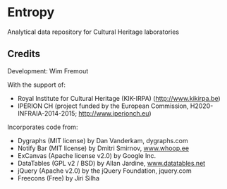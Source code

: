 # Entropy
Analytical data repository for Cultural Heritage laboratories

## Credits

Development: Wim Fremout

With the support of:
- Royal Institute for Cultural Heritage (KIK-IRPA) (http://www.kikirpa.be)
- IPERION CH (project funded by the European Commission, H2020-INFRAIA-2014-2015; http://www.iperionch.eu)

Incorporates code from:
- Dygraphs (MIT license) by Dan Vanderkam, dygraphs.com
- Notify Bar (MIT license) by Dmitri Smirnov, www.whoop.ee
- ExCanvas (Apache license v2.0) by Google Inc.
- DataTables (GPL v2 / BSD) by Allan Jardine, www.datatables.net
- jQuery (Apache v2.0) by the jQuery Foundation, jquery.com
- Freecons (Free) by Jiri Silha
